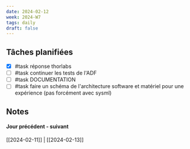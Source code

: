 ```yaml
---
date: 2024-02-12
week: 2024-W7
tags: daily
draft: false 
---
```


## Tâches planifiées

- [x] #task réponse thorlabs
- [ ] #task continuer les tests de l'ADF
- [ ] #task DOCUMENTATION
- [ ] #task faire un schéma de l'architecture software et matériel pour une expérience (pas forcément avec sysml)

## Notes


#### Jour précédent - suivant 
[[2024-02-11]] | [[2024-02-13]]